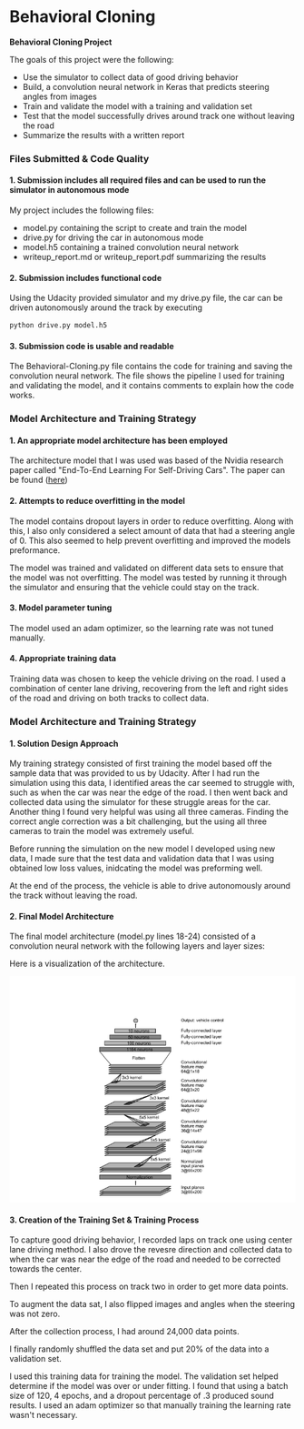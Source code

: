 # **Behavioral Cloning** 


**Behavioral Cloning Project**

The goals of this project were the following:
* Use the simulator to collect data of good driving behavior
* Build, a convolution neural network in Keras that predicts steering angles from images
* Train and validate the model with a training and validation set
* Test that the model successfully drives around track one without leaving the road
* Summarize the results with a written report


[//]: # (Image References)

[image1]: ./Output_Images/Nvidia_Behavioral_Cloning_Architecture.png "Architecture"


### Files Submitted & Code Quality

#### 1. Submission includes all required files and can be used to run the simulator in autonomous mode

My project includes the following files:
* model.py containing the script to create and train the model
* drive.py for driving the car in autonomous mode
* model.h5 containing a trained convolution neural network 
* writeup_report.md or writeup_report.pdf summarizing the results

#### 2. Submission includes functional code
Using the Udacity provided simulator and my drive.py file, the car can be driven autonomously around the track by executing 
```sh
python drive.py model.h5
```

#### 3. Submission code is usable and readable

The Behavioral-Cloning.py file contains the code for training and saving the convolution neural network. The file shows the pipeline I used for training and validating the model, and it contains comments to explain how the code works. 

### Model Architecture and Training Strategy

#### 1. An appropriate model architecture has been employed

The architecture model that I was used was based of the Nvidia research paper called "End-To-End Learning For Self-Driving Cars". 
The paper can be found ([here](https://arxiv.org/pdf/1604.07316v1.pdf))

#### 2. Attempts to reduce overfitting in the model

The model contains dropout layers in order to reduce overfitting. Along with this, I also only considered a select amount of data that had a steering angle of 0. This also seemed to help prevent overfitting and improved the models preformance.  

The model was trained and validated on different data sets to ensure that the model was not overfitting. The model was tested by running it through the simulator and ensuring that the vehicle could stay on the track.

#### 3. Model parameter tuning

The model used an adam optimizer, so the learning rate was not tuned manually.

#### 4. Appropriate training data

Training data was chosen to keep the vehicle driving on the road. I used a combination of center lane driving, recovering from the left and right sides of the road and driving on both tracks to collect data. 


### Model Architecture and Training Strategy

#### 1. Solution Design Approach

My training strategy consisted of first training the model based off the sample data that was provided to us by Udacity. After I had run the simulation using this data, I identified areas the car seemed to struggle with, such as when the car was near the edge of the road. I then went back and collected data using the simulator for these struggle areas for the car. Another thing I found very helpful was using all three cameras. Finding the correct angle correction was a bit challenging, but the using all three cameras to train the model was extremely useful. 

Before running the simulation on the new model I developed using new data, I made sure that the test data and validation data that I was using obtained low loss values, inidcating the model was preforming well. 

At the end of the process, the vehicle is able to drive autonomously around the track without leaving the road.

#### 2. Final Model Architecture

The final model architecture (model.py lines 18-24) consisted of a convolution neural network with the following layers and layer sizes:

Here is a visualization of the architecture.

![alt text][image1]

#### 3. Creation of the Training Set & Training Process

To capture good driving behavior, I recorded laps on track one using center lane driving method. I also drove the revesre direction and collected data to when the car was near the edge of the road and needed to be corrected towards the center. 

Then I repeated this process on track two in order to get more data points.

To augment the data sat, I also flipped images and angles when the steering was not zero. 


After the collection process, I had around 24,000 data points.

I finally randomly shuffled the data set and put 20% of the data into a validation set. 

I used this training data for training the model. The validation set helped determine if the model was over or under fitting. I found that using a batch size of 120, 4 epochs, and a dropout percentage of .3 produced sound results. I used an adam optimizer so that manually training the learning rate wasn't necessary.

